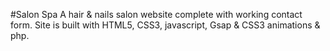 #Salon Spa
A hair & nails salon website complete with working contact form. Site is built with HTML5, CSS3, javascript, Gsap & CSS3 animations & php.
